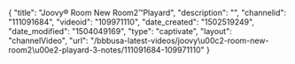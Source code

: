 {
    "title": "Joovy&reg; Room New Room2&trade;Playard",
    "description": "",
    "channelid": "111091684",
    "videoid": "109971110",
    "date_created": "1502519249",
    "date_modified": "1504049169",
    "type": "captivate",
    "layout": "channelVideo",
    "url": "\/bbbusa-latest-videos\/joovy\u00c2-room-new-room2\u00e2-playard-3-notes\/111091684-109971110"
}